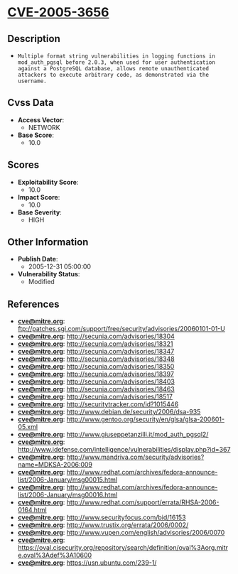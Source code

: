 
# [CVE-2005-3656](ftp://patches.sgi.com/support/free/security/advisories/20060101-01-U)

## Description

- `Multiple format string vulnerabilities in logging functions in mod_auth_pgsql before 2.0.3, when used for user authentication against a PostgreSQL database, allows remote unauthenticated attackers to execute arbitrary code, as demonstrated via the username.`

## Cvss Data

- **Access Vector**:
  - NETWORK
- **Base Score**:
  - 10.0

## Scores

- **Exploitability Score**:
  - 10.0
- **Impact Score**:
  - 10.0
- **Base Severity**:
  - HIGH

## Other Information

- **Publish Date**:
  - 2005-12-31 05:00:00
- **Vulnerability Status**:
  - Modified

## References

- **cve@mitre.org**: ftp://patches.sgi.com/support/free/security/advisories/20060101-01-U
- **cve@mitre.org**: http://secunia.com/advisories/18304
- **cve@mitre.org**: http://secunia.com/advisories/18321
- **cve@mitre.org**: http://secunia.com/advisories/18347
- **cve@mitre.org**: http://secunia.com/advisories/18348
- **cve@mitre.org**: http://secunia.com/advisories/18350
- **cve@mitre.org**: http://secunia.com/advisories/18397
- **cve@mitre.org**: http://secunia.com/advisories/18403
- **cve@mitre.org**: http://secunia.com/advisories/18463
- **cve@mitre.org**: http://secunia.com/advisories/18517
- **cve@mitre.org**: http://securitytracker.com/id?1015446
- **cve@mitre.org**: http://www.debian.de/security/2006/dsa-935
- **cve@mitre.org**: http://www.gentoo.org/security/en/glsa/glsa-200601-05.xml
- **cve@mitre.org**: http://www.giuseppetanzilli.it/mod_auth_pgsql2/
- **cve@mitre.org**: http://www.idefense.com/intelligence/vulnerabilities/display.php?id=367
- **cve@mitre.org**: http://www.mandriva.com/security/advisories?name=MDKSA-2006:009
- **cve@mitre.org**: http://www.redhat.com/archives/fedora-announce-list/2006-January/msg00015.html
- **cve@mitre.org**: http://www.redhat.com/archives/fedora-announce-list/2006-January/msg00016.html
- **cve@mitre.org**: http://www.redhat.com/support/errata/RHSA-2006-0164.html
- **cve@mitre.org**: http://www.securityfocus.com/bid/16153
- **cve@mitre.org**: http://www.trustix.org/errata/2006/0002/
- **cve@mitre.org**: http://www.vupen.com/english/advisories/2006/0070
- **cve@mitre.org**: https://oval.cisecurity.org/repository/search/definition/oval%3Aorg.mitre.oval%3Adef%3A10600
- **cve@mitre.org**: https://usn.ubuntu.com/239-1/

